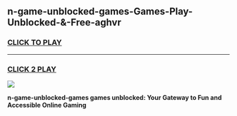 
## n-game-unblocked-games-Games-Play-Unblocked-&-Free-aghvr
<h3>
<a href="https://premium76.site?title=n-game-unblocked-games&ref=24A">CLICK TO PLAY</a></h3>
<hr>

<h3>
<a href="https://premium76.site?title=n-game-unblocked-games&ref=24A">CLICK 2 PLAY</a>
  
</h3>

<a href="https://premium76.site?title=n-game-unblocked-games&ref=24A"><img src="https://clearcache.store/games.png"></a>


**n-game-unblocked-games games unblocked: Your Gateway to Fun and Accessible Online Gaming**
